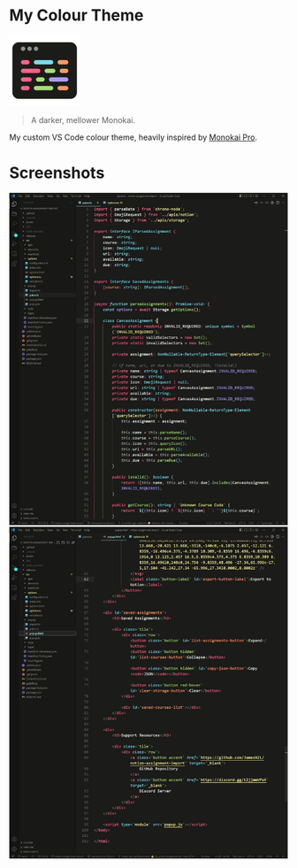 # My Colour Theme

![Logo](https://raw.githubusercontent.com/JamesNZL/jamesnzl/main/colour-theme/assets/icon.png)

> A darker, mellower Monokai.

My custom VS Code colour theme, heavily inspired by [Monokai Pro](https://marketplace.visualstudio.com/items?itemName=monokai.theme-monokai-pro-vscode).

# Screenshots

![TypeScript](https://raw.githubusercontent.com/JamesNZL/jamesnzl/main/colour-theme/assets/typescript.jpg)
![HTML](https://raw.githubusercontent.com/JamesNZL/jamesnzl/main/colour-theme/assets/html.jpg)
